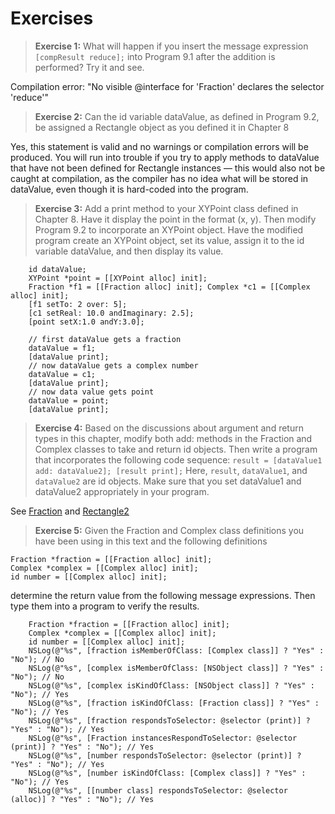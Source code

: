 #  Exercises

> **Exercise 1:** What will happen if you insert the message expression 
> ```[compResult reduce];```
> into Program 9.1 after the addition is performed? Try it and see.

Compilation error: "No visible @interface for 'Fraction' declares the selector 'reduce'"

> **Exercise 2:** Can the id variable dataValue, as defined in Program 9.2, be assigned a Rectangle object as you defined it in Chapter 8

Yes, this statement is valid and no warnings or compilation errors will be produced. You will run into trouble if you try to apply methods to dataValue that have not been defined for Rectangle instances — this would also not be caught at compilation, as the compiler has no idea what will be stored in dataValue, even though it is hard-coded into the program.

> **Exercise 3:** Add a print method to your XYPoint class defined in Chapter 8. Have it display the point in the format (x, y). Then modify Program 9.2 to incorporate an XYPoint object. Have the modified program create an XYPoint object, set its value, assign it to the id variable dataValue, and then display its value.

```objc
	id dataValue;
	XYPoint *point = [[XYPoint alloc] init];
	Fraction *f1 = [[Fraction alloc] init]; Complex *c1 = [[Complex alloc] init];
	[f1 setTo: 2 over: 5];
	[c1 setReal: 10.0 andImaginary: 2.5];
	[point setX:1.0 andY:3.0];
	
	// first dataValue gets a fraction
	dataValue = f1;
	[dataValue print];
	// now dataValue gets a complex number
	dataValue = c1;
	[dataValue print];
	// now data value gets point
	dataValue = point;
	[dataValue print];
```

> **Exercise 4:** Based on the discussions about argument and return types in this chapter, modify both add: methods in the Fraction and Complex classes to take and return id objects. Then write a program that incorporates the following code sequence:
> ```result = [dataValue1 add: dataValue2]; [result print];```
> Here, ```result```, ```dataValue1```, and ```dataValue2``` are id objects. Make sure that you set dataValue1 and dataValue2 appropriately in your program.

See [Fraction](../more_on_classes/fraction) and [Rectangle2](../data_types_and_expressions/complex)

> **Exercise 5:** Given the Fraction and Complex class definitions you have been using in this text and the following definitions
```objc
Fraction *fraction = [[Fraction alloc] init]; 
Complex *complex = [[Complex alloc] init]; 
id number = [[Complex alloc] init]; 
```
determine the return value from the following message expressions. Then type them into a program to verify the results.

```objc
	Fraction *fraction = [[Fraction alloc] init];
	Complex *complex = [[Complex alloc] init];
	id number = [[Complex alloc] init];
	NSLog(@"%s", [fraction isMemberOfClass: [Complex class]] ? "Yes" : "No"); // No
	NSLog(@"%s", [complex isMemberOfClass: [NSObject class]] ? "Yes" : "No"); // No
	NSLog(@"%s", [complex isKindOfClass: [NSObject class]] ? "Yes" : "No"); // Yes
	NSLog(@"%s", [fraction isKindOfClass: [Fraction class]] ? "Yes" : "No"); // Yes
	NSLog(@"%s", [fraction respondsToSelector: @selector (print)] ? "Yes" : "No"); // Yes
	NSLog(@"%s", [Fraction instancesRespondToSelector: @selector (print)] ? "Yes" : "No"); // Yes
	NSLog(@"%s", [number respondsToSelector: @selector (print)] ? "Yes" : "No"); // Yes
	NSLog(@"%s", [number isKindOfClass: [Complex class]] ? "Yes" : "No"); // Yes
	NSLog(@"%s", [[number class] respondsToSelector: @selector (alloc)] ? "Yes" : "No"); // Yes
```
